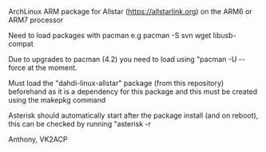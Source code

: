 ArchLinux ARM package for Allstar (https://allstarlink.org) on the ARM6 or ARM7 processor

Need to load packages with pacman e.g pacman -S svn wget libusb-compat

Due to upgrades to pacman (4.2) you need to load using "pacman -U --force <package name> at the moment.

Must load the "dahdi-linux-allstar" package (from this repository) beforehand as it is a dependency for this package and this must be created using the makepkg command

Asterisk should automatically start after the package install (and on reboot), this can be checked by running "asterisk -r

Anthony, VK2ACP

